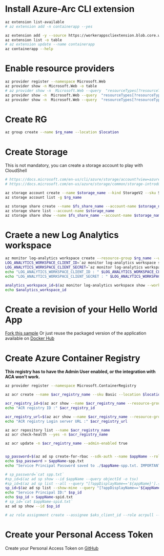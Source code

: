 # Install Azure-Arc CLI extension

```sh
az extension list-available
# az extension add -n containerapp --yes

az extension add -y --source https://workerappscliextension.blob.core.windows.net/azure-cli-extension/containerapp-0.2.0-py2.py3-none-any.whl 
az extension list -o table
# az extension update --name containerapp
az containerapp --help

```

#  Enable resource providers
```sh
az provider register --namespace Microsoft.Web
az provider show -n Microsoft.Web -o table
# az provider show -n  Microsoft.Web --query  "resourceTypes[?resourceType == 'workerApps']".locations 
az provider show -n  Microsoft.Web --query  "resourceTypes[?resourceType == 'containerApps']".locations
az provider show -n  Microsoft.Web --query  "resourceTypes[?resourceType == 'kubeEnvironments']".locations 
```



# Create RG
```sh
az group create --name $rg_name --location $location
```

# Create Storage

This is not mandatory, you can create a storage account to play with CloudShell

```sh
# https://docs.microsoft.com/en-us/cli/azure/storage/account?view=azure-cli-latest#az-storage-account-create
# https://docs.microsoft.com/en-us/azure/storage/common/storage-introduction#types-of-storage-accounts

az storage account create --name $storage_name --kind StorageV2 --sku Standard_LRS -g $rg_name --location $location --https-only true
az storage account list -g $rg_name

az storage share create --name $fs_share_name --account-name $storage_name
az storage share list --account-name $storage_name
az storage share show --name $fs_share_name --account-name $storage_name

```

# Craete a new Log Analytics workspace
```sh
az monitor log-analytics workspace create --resource-group $rg_name --workspace-name $analytics_workspace_name
LOG_ANALYTICS_WORKSPACE_CLIENT_ID=`az monitor log-analytics workspace show --query customerId -g $rg_name -n $analytics_workspace_name --out tsv`
LOG_ANALYTICS_WORKSPACE_CLIENT_SECRET=`az monitor log-analytics workspace get-shared-keys --query primarySharedKey -g $rg_name -n $analytics_workspace_name --out tsv`
echo "LOG_ANALYTICS_WORKSPACE_CLIENT_ID : " $LOG_ANALYTICS_WORKSPACE_CLIENT_ID
echo "LOG_ANALYTICS_WORKSPACE_CLIENT_SECRET : " $LOG_ANALYTICS_WORKSPACE_CLIENT_SECRET

analytics_workspace_id=$(az monitor log-analytics workspace show --workspace-name $analytics_workspace_name -g $rg_name --query "id" --output tsv)
echo $analytics_workspace_id

```

# Create a revision of your Hello World App
[Fork this sample](https://github.com/ezYakaEagle442/azurecontainerapps-helloworld)
Or just reuse the packaged version of the application available on [Docker Hub](https://hub.docker.com/r/pinpindock/azconapps)

# Create Azure Container Registry

**This registry has to have the Admin User enabled, or the integration with ACA won’t work.**
```sh
az provider register --namespace Microsoft.ContainerRegistry

az acr create --name $acr_registry_name --sku Basic --location $location -g $rg_name --workspace $analytics_workspace_id

acr_registry_id=$(az acr show --name $acr_registry_name --resource-group $rg_name --query "id" --output tsv)
echo "ACR registry ID :" $acr_registry_id

acr_registry_url=$(az acr show --name $acr_registry_name --resource-group $rg_name --query "loginServer" --output tsv)
echo "ACR registry Login server URL :" $acr_registry_url

az acr repository list --name $acr_registry_name
az acr check-health --yes -n $acr_registry_name 

az acr update -n $acr_registry_name --admin-enabled true


sp_password=$(az ad sp create-for-rbac --sdk-auth --name $appName --role contributor --scopes /subscriptions/$subId/resourceGroups/$rg_name --query password --output tsv)
echo $sp_password > $appName-spp.txt
echo "Service Principal Password saved to ./$appName-spp.txt. IMPORTANT Keep your password ..." 

# sp_password=`cat spp.txt`
#sp_id=$(az ad sp show --id $appName --query objectId -o tsv)
#sp_id=$(az ad sp list --all --query "[?appDisplayName=='${appName}'].{appId:appId}" --output tsv)
sp_id=$(az ad sp list --show-mine --query "[?appDisplayName=='${appName}'].{appId:appId}" --output tsv)
echo "Service Principal ID:" $sp_id 
echo $sp_id > $appName-spid.txt
# sp_id=`cat $appName-spid.txt`
az ad sp show --id $sp_id

# az role assignment create --assignee $aks_client_id --role acrpull --scope $acr_registry_id
```

# Create your Personal Access Token

Create your Personal Access Token on [GitHub](https://github.com/settings/tokens)
```sh

```